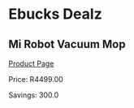 
# Ebucks Dealz
## Mi Robot Vacuum Mop
[Product Page](https://www.ebucks.com/web/shop/productSelected.do?prodId=995563524&catId=844502363)

Price: R4499.00

Savings: 300.0


	